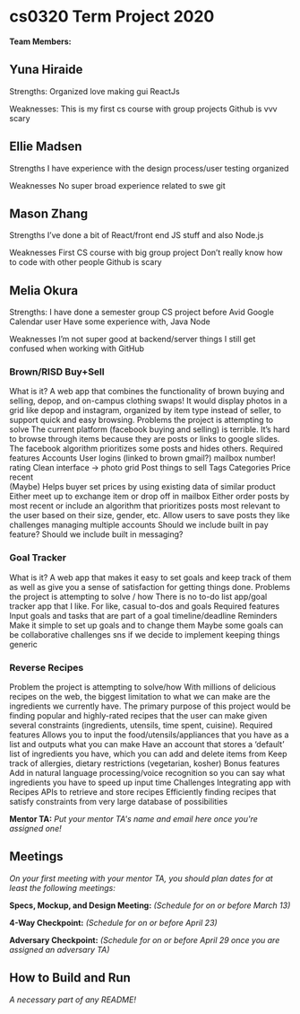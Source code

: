 # cs0320 Term Project 2020

**Team Members:** 

## Yuna Hiraide 

Strengths:
Organized
love making gui
ReactJs

Weaknesses:
This is my first cs course with group projects
Github is vvv scary


## Ellie Madsen

Strengths
I have experience with the design process/user testing
organized

Weaknesses
No super broad experience related to swe
git


## Mason Zhang

Strengths 
I’ve done a bit of React/front end JS stuff and also Node.js

Weaknesses
First CS course with big group project
Don’t really know how to code with other people
Github is scary


## Melia Okura

Strengths:
I have done a semester group CS project before
Avid Google Calendar user
Have some experience with, Java Node

Weaknesses
I’m not super good at backend/server things
I still get confused when working with GitHub

### Brown/RISD Buy+Sell
What is it?
A web app that combines the functionality of brown buying and selling, depop, and on-campus clothing swaps! It would display photos in a grid like depop and instagram, organized by item type instead of seller, to support quick and easy browsing.
Problems the project is attempting to solve
The current platform (facebook buying and selling) is terrible. It’s hard to browse through items because they are posts or links to google slides. The facebook algorithm prioritizes some posts and hides others.
Required features
Accounts
User logins (linked to brown gmail?)
mailbox number!
rating
Clean interface -> photo grid
Post things to sell
Tags
Categories
Price
recent	
(Maybe) Helps buyer set prices by using existing data of similar product
Either meet up to exchange item or drop off in mailbox
Either order posts by most recent or include an algorithm that prioritizes posts most relevant to the user based on their size, gender, etc.
Allow users to save posts they like
challenges
managing multiple accounts
Should we include built in pay feature?
Should we include built in messaging?
### Goal Tracker

What is it?
A web app that makes it easy to set goals and keep track of them as well as give you a sense of satisfaction for getting things done. 
Problems the project is attempting to solve / how
There is no to-do list app/goal tracker app that I like. For like, casual to-dos and goals
Required features
Input goals and tasks that are part of a goal
timeline/deadline
Reminders
Make it simple to set up goals and to change them
Maybe some goals can be collaborative
challenges
sns if we decide to implement
keeping things generic

### Reverse Recipes

Problem the project is attempting to solve/how
With millions of delicious recipes on the web, the biggest limitation to what we can make are the ingredients we currently have. The primary purpose of this project would be finding popular and highly-rated recipes that the user can make given several constraints (ingredients, utensils, time spent, cuisine). 
Required features
Allows you to input the food/utensils/appliances that you have as a list and outputs what you can make
Have an account that stores a ‘default’ list of ingredients you have, which you can add and delete items from
Keep track of allergies, dietary restrictions (vegetarian, kosher)
Bonus features
Add in natural language processing/voice recognition so you can say what ingredients you have to speed up input time
Challenges
Integrating app with Recipes APIs to retrieve and store recipes
Efficiently finding recipes that satisfy constraints from very large database of possibilities

**Mentor TA:** _Put your mentor TA's name and email here once you're assigned one!_

## Meetings
_On your first meeting with your mentor TA, you should plan dates for at least the following meetings:_

**Specs, Mockup, and Design Meeting:** _(Schedule for on or before March 13)_

**4-Way Checkpoint:** _(Schedule for on or before April 23)_

**Adversary Checkpoint:** _(Schedule for on or before April 29 once you are assigned an adversary TA)_

## How to Build and Run
_A necessary part of any README!_
